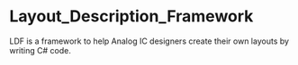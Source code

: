 # Layout_Description_Framework
LDF is a framework to help Analog IC designers create their own layouts by writing C# code.